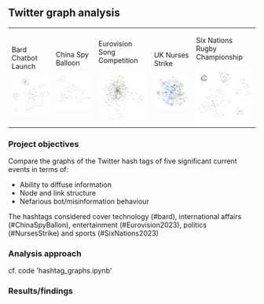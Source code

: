 ## Twitter graph analysis

<table>
<td>
  <div style="text-align: left;">
    <p>Bard Chatbot Launch</p>
    <img src="images/bard.png" width="200">
  </div>
</td>
<td>
  <div style="text-align: left;">
    <p>China Spy Balloon</p>
    <img src="images/ChinaSpyBalloon.png" width="200">
  </div>
</td>
<td>
  <div style="text-align: left;">
    <p>Eurovision Song Competition</p>
    <img src="images/Eurovision.png" width="200">
  </div>
</td>
<td>
  <div style="text-align: left;">
    <p>UK Nurses Strike</p>
    <img src="images/NursesStrike.png" width="200">
  </div>
</td>
<td>
  <div style="text-align: left;">
    <p>Six Nations Rugby Championship</p>
    <img src="images/SixNations.png" width="200">
  </div>
</td> 
</table>

### Project objectives

Compare the graphs of the Twitter hash tags of five significant current events in terms of:

- Ability to diffuse information
- Node and link structure
- Nefarious bot/misinformation behaviour

The hashtags considered cover technology (#bard), international affairs (#ChinaSpyBallon), entertainment (#Eurovision2023), politics (#NursesStrike) and sports (#SixNations2023)
  
### Analysis approach

cf. code 'hashtag_graphs.ipynb'

### Results/findings


